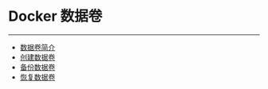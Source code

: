 # Docker 数据卷

---

* [数据卷简介](/chapter03/Docker数据卷/数据卷简介.md)
* [创建数据卷](/chapter03/Docker数据卷/创建数据卷.md)
* [备份数据卷](/chapter03/Docker数据卷/备份数据卷.md)
* [恢复数据卷](/chapter03/Docker数据卷/恢复数据卷.md)